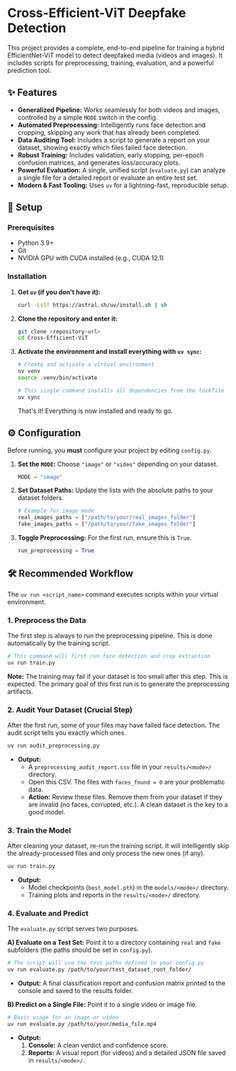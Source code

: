 # Cross-Efficient-ViT Deepfake Detection

This project provides a complete, end-to-end pipeline for training a hybrid EfficientNet-ViT model to detect deepfaked media (videos and images). It includes scripts for preprocessing, training, evaluation, and a powerful prediction tool.


## ✨ Features

-   **Generalized Pipeline:** Works seamlessly for both videos and images, controlled by a simple `MODE` switch in the config.
-   **Automated Preprocessing:** Intelligently runs face detection and cropping, skipping any work that has already been completed.
-   **Data Auditing Tool:** Includes a script to generate a report on your dataset, showing exactly which files failed face detection.
-   **Robust Training:** Includes validation, early stopping, per-epoch confusion matrices, and generates loss/accuracy plots.
-   **Powerful Evaluation:** A single, unified script (`evaluate.py`) can analyze a single file for a detailed report or evaluate an entire test set.
-   **Modern & Fast Tooling:** Uses `uv` for a lightning-fast, reproducible setup.

## 🚀 Setup

### Prerequisites

-   Python 3.9+
-   Git
-   NVIDIA GPU with CUDA installed (e.g., CUDA 12.1)

### Installation

1.  **Get `uv` (if you don't have it):**
    ```bash
    curl -LsSf https://astral.sh/uv/install.sh | sh
    ```

2.  **Clone the repository and enter it:**
    ```bash
    git clone <repository-url>
    cd Cross-Efficient-ViT
    ```

3.  **Activate the environment and install everything with `uv sync`:**
    ```bash
    # Create and activate a virtual environment
    uv venv
    source .venv/bin/activate

    # This single command installs all dependencies from the lockfile
    uv sync
    ```
    That's it! Everything is now installed and ready to go.

## ⚙️ Configuration

Before running, you **must** configure your project by editing `config.py`.

1.  **Set the `MODE`:** Choose `"image"` or `"video"` depending on your dataset.
    ```python
    MODE = "image"
    ```
2.  **Set Dataset Paths:** Update the lists with the absolute paths to your dataset folders.
    ```python
    # Example for image mode
    real_images_paths = ["/path/to/your/real_images_folder"]
    fake_images_paths = ["/path/to/your/fake_images_folder"]
    ```
3.  **Toggle Preprocessing:** For the first run, ensure this is `True`.
    ```python
    run_preprocessing = True
    ```

## 🛠️ Recommended Workflow

The `uv run <script_name>` command executes scripts within your virtual environment.

### 1. Preprocess the Data

The first step is always to run the preprocessing pipeline. This is done automatically by the training script.

```bash
# This command will first run face detection and crop extraction
uv run train.py
```
**Note:** The training may fail if your dataset is too small after this step. This is expected. The primary goal of this first run is to generate the preprocessing artifacts.

### 2. Audit Your Dataset (Crucial Step)

After the first run, some of your files may have failed face detection. The audit script tells you exactly which ones.

```bash
uv run audit_preprocessing.py
```
-   **Output:**
    -   A `preprocessing_audit_report.csv` file in your `results/<mode>/` directory.
    -   Open this CSV. The files with `faces_found = 0` are your problematic data.
    -   **Action:** Review these files. Remove them from your dataset if they are invalid (no faces, corrupted, etc.). A clean dataset is the key to a good model.

### 3. Train the Model

After cleaning your dataset, re-run the training script. It will intelligently skip the already-processed files and only process the new ones (if any).

```bash
uv run train.py
```
-   **Output:**
    -   Model checkpoints (`best_model.pth`) in the `models/<mode>/` directory.
    -   Training plots and reports in the `results/<mode>/` directory.

### 4. Evaluate and Predict

The `evaluate.py` script serves two purposes.

**A) Evaluate on a Test Set:**
Point it to a directory containing `real` and `fake` subfolders (the paths should be set in `config.py`).
```bash
# The script will use the test paths defined in your config.py
uv run evaluate.py /path/to/your/test_dataset_root_folder/
```
-   **Output:** A final classification report and confusion matrix printed to the console and saved to the results folder.

**B) Predict on a Single File:**
Point it to a single video or image file.
```bash
# Basic usage for an image or video
uv run evaluate.py /path/to/your/media_file.mp4
```
-   **Output:**
    1.  **Console:** A clean verdict and confidence score.
    2.  **Reports:** A visual report (for videos) and a detailed JSON file saved in `results/<mode>/`.